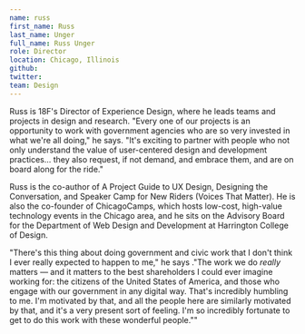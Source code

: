 ```yaml
---
name: russ
first_name: Russ
last_name: Unger
full_name: Russ Unger
role: Director
location: Chicago, Illinois
github:
twitter:
team: Design
---
```


Russ is 18F's Director of Experience Design, where he leads teams and projects in design and research. "Every one of our projects is an opportunity to work with government agencies who are so very invested in what we're all doing," he says. "It's exciting to partner with people who not only understand the value of user-centered design and development practices... they also request, if not demand, and embrace them, and are on board along for the ride."

Russ is the co-author of A Project Guide to UX Design, Designing the Conversation, and Speaker Camp for New Riders (Voices That Matter). He is also the co-founder of ChicagoCamps, which hosts low-cost, high-value technology events in the Chicago area, and he sits on the Advisory Board for the Department of Web Design and Development at Harrington College of Design.

"There's this thing about doing government and civic work that I don't think I ever really expected to happen to me," he says ."The work we do *really* matters — and it matters to the best shareholders I could ever imagine working for: the citizens of the United States of America, and those who engage with our government in any digital way. That's incredibly humbling to me. I'm motivated by that, and all the people here are similarly motivated by that, and it's a very present sort of feeling. I'm so incredibly fortunate to get to do this work with these wonderful people.""
